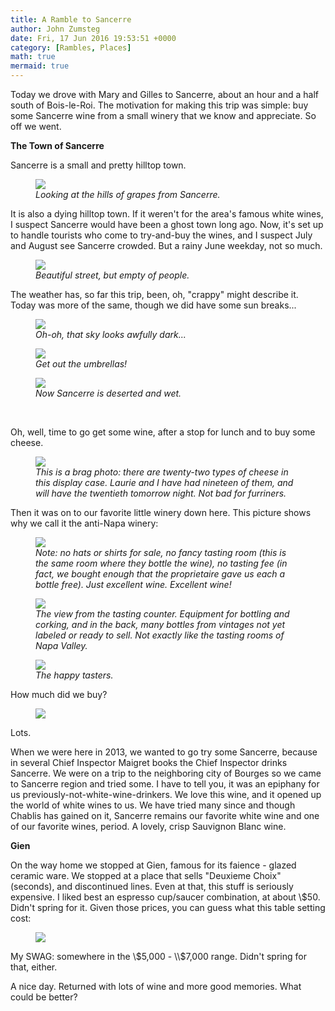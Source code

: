 ```yaml
---
title: A Ramble to Sancerre
author: John Zumsteg
date: Fri, 17 Jun 2016 19:53:51 +0000
category: [Rambles, Places]
math: true
mermaid: true
---
```

Today we drove with Mary and Gilles to Sancerre, about an hour and a half south of Bois-le-Roi. The motivation for making this trip was simple: buy some Sancerre wine from a small winery that we know and appreciate. So off we went.

<strong>The Town of Sancerre</strong>

Sancerre is a small and pretty hilltop town.

<figure>
	<img src="{{site.url}}/assets/images/2016/06/DSC00107.jpg"/>
	<figcaption><em>Looking at the hills of grapes from Sancerre.</em></figcaption>
</figure>



It is also a dying hilltop town. If it weren't for the area's famous white wines, I suspect Sancerre would have been a ghost town long ago. Now, it's set up to handle tourists who come to try-and-buy the wines, and I suspect July and August see Sancerre crowded. But a rainy June weekday, not so much.

<figure>
	<img src="{{site.url}}/assets/images/2016/06/DSC00108.jpg"/>
	<figcaption><em>Beautiful street, but empty of people.</em></figcaption>
</figure>



The weather has, so far this trip, been, oh, "crappy" might describe it. Today was more of the same, though we did have some sun breaks...

<figure>
	<img src="{{site.url}}/assets/images/2016/06/DSC00121.jpg"/>
	<figcaption><em>Oh-oh, that sky looks awfully dark...</em></figcaption>
</figure>



<figure>
	<img src="{{site.url}}/assets/images/2016/06/DSC00122.jpg"/>
	<figcaption><em>Get out the umbrellas!</em></figcaption>
</figure>



<figure>
	<img src="{{site.url}}/assets/images/2016/06/DSC00123a.jpg"/>
	<figcaption><em>Now Sancerre is deserted and wet.</em></figcaption>
</figure>



&nbsp;

Oh, well, time to go get some wine, after a stop for lunch and to buy some cheese.

<figure>
	<img src="{{site.url}}/assets/images/2016/06/DSC00130.jpg"/>
	<figcaption><em>This is a brag photo: there are twenty-two types of cheese in this display case. Laurie and I have had nineteen of them, and will have the twentieth tomorrow night. Not bad for furriners.</em></figcaption>
</figure>



Then it was on to our favorite little winery down here. This picture shows why we call it the anti-Napa winery:

<figure>
	<img src="{{site.url}}/assets/images/2016/06/DSC00134.jpg"/>
	<figcaption><em>Note: no hats or shirts for sale, no fancy tasting room (this is the same room where they bottle the wine), no tasting fee (in fact, we bought enough that the proprietaire gave us each a bottle free). Just excellent wine. Excellent wine!</em></figcaption>
</figure>



<figure>
	<img src="{{site.url}}/assets/images/2016/06/DSC00140.jpg"/>
	<figcaption><em>The view from the tasting counter. Equipment for bottling and corking, and in the back, many bottles from vintages not yet labeled or ready to sell. Not exactly like the tasting rooms of Napa Valley.</em></figcaption>
</figure>



<figure>
	<img src="{{site.url}}/assets/images/2016/06/DSC00136.jpg"/>
	<figcaption><em>The happy tasters.</em></figcaption>
</figure>



How much did we buy?

<figure>
	<img src="{{site.url}}/assets/images/2016/06/DSC00148.jpg"/>
	<figcaption></figcaption>
</figure>



Lots.

When we were here in 2013, we wanted to go try some Sancerre, because in several Chief Inspector Maigret books the Chief Inspector drinks Sancerre. We were on a trip to the neighboring city of Bourges so we came to Sancerre region and tried some. I have to tell you, it was an epiphany for us previously-not-white-wine-drinkers. We love this wine, and it opened up the world of white wines to us. We have tried many since and though Chablis has gained on it, Sancerre remains our favorite white wine and one of our favorite wines, period. A lovely, crisp Sauvignon Blanc wine.

<strong>Gien</strong>

On the way home we stopped at Gien, famous for its faience - glazed ceramic ware. We stopped at a place that sells "Deuxieme Choix" (seconds), and discontinued lines. Even at that, this stuff is seriously expensive. I liked best an espresso cup/saucer combination, at about \\$50. Didn't spring for it. Given those prices, you can guess what this table setting cost:

<figure>
	<img src="{{site.url}}/assets/images/2016/06/DSC00150.jpg"/>
	<figcaption></figcaption>
</figure>



My SWAG: somewhere in the \\$5,000 - \\$7,000 range. Didn't spring for that, either.

A nice day. Returned with lots of wine and more good memories. What could be better?
